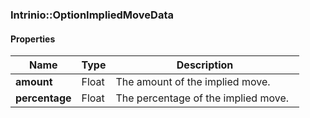 

[//]: # (CLASS:Intrinio::OptionImpliedMoveData)

[//]: # (KIND:object)

### Intrinio::OptionImpliedMoveData

#### Properties

[//]: # (START_DEFINITION)

Name | Type | Description
------------ | ------------- | -------------
**amount** | Float | The amount of the implied move. &nbsp;
**percentage** | Float | The percentage of the implied move. &nbsp;

[//]: # (END_DEFINITION)



